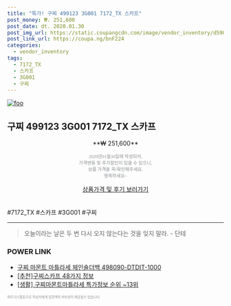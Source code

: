 ```yaml
--- 
title: "특가! 구찌 499123 3G001 7172_TX 스카프" 
post_money: ₩. 251,600 
post_date: dt. 2020.01.30 
post_img_url: https://static.coupangcdn.com/image/vendor_inventory/d590/8b31f19d40d77739bd79aa54e3b5fc6afc36f8a395b6cd805a2bb99d6c8a.jpg 
post_link_url: https://coupa.ng/bnF224 
categories: 
  - vendor_inventory 
tags: 
  - 7172_TX 
  - 스카프 
  - 3G001 
  - 구찌 
--- 
```

[![foo](https://static.coupangcdn.com/image/vendor_inventory/d590/8b31f19d40d77739bd79aa54e3b5fc6afc36f8a395b6cd805a2bb99d6c8a.jpg)](https://coupa.ng/bnF224) 

## 구찌 499123 3G001 7172_TX 스카프 
<p style="text-align: center;">**₩ 251,600**</p> 
<p style="text-align: center;"><span style="color: #898c8f; font-family: Georgia,Times,serif; font-size: 0.75em;">2020년01월30일에 작성되어, <br>가격변동 및 추가할인이 있을 수 있으니,<br> 상품 가격을 꼭!확인해주세요.<br>행복하세요~</span> 
</p>	 
<div markdown="0" style="text-align: center;"><a href="https://coupa.ng/bnF224" class="btn btn--success">상품가격 및 후기 보러가기</a></div> 
<br><br> 
  #7172_TX #스카프 #3G001 #구찌 
<hr> 

> 오늘이라는 날은 두 번 다시 오지 않는다는 것을 잊지 말라. - 단테 


### POWER LINK

* <a href="https://blog.naver.com/santokki14/221780560473" target="_blank">구찌 마몬트 마틀라세 체인숄더백 498090-DTDIT-1000</a>
* <a href="https://blog.naver.com/fasyy4321/221789584223" target="_blank">[추천]구찌스카프 48가지 정보</a>
* <a href="https://blog.naver.com/sakai111/221778270041" target="_blank"> [생활] 구찌마몬트마틀라세 특가정보 순위 ~13위</a>

<span style="color: #898c8f; font-family: Georgia,Times,serif; font-size: 0.55em;">파트너스활동으로 작성자에게 일정액의 커미션이 제공될수 있습니다.</span> 
